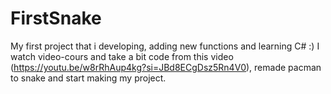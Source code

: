 # FirstSnake
My first project that i developing, adding new functions and learning C# :)
I watch video-cours and take a bit code from this video (https://youtu.be/w8rRhAup4kg?si=JBd8ECgDsz5Rn4V0), remade pacman to snake and start making my project.
